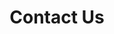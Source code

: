 ---
title: Contact Us
display_title: Contact Us
href: https://www.benefits.va.gov/gibill/contact_us.asp
target: _blank
spoke: More Resources
order: 5
---